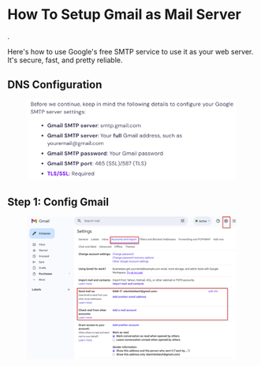 # How To Setup Gmail as Mail Server

.

Here's how to use Google's free SMTP service to use it as your web server. It's secure, fast, and pretty reliable.

## DNS Configuration

<figure><img src="../../../.gitbook/assets/image.png" alt=""><figcaption></figcaption></figure>

## Step 1: Config Gmail

<figure><img src="../../../.gitbook/assets/image (1).png" alt=""><figcaption></figcaption></figure>
